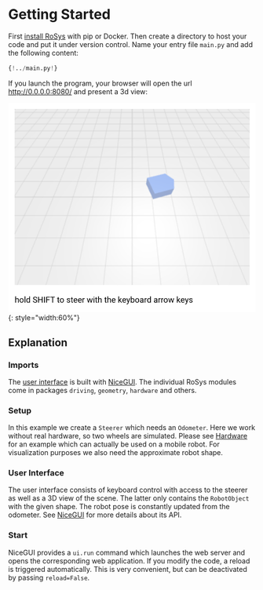 # Getting Started

First [install RoSys](installation.md) with pip or Docker.
Then create a directory to host your code and put it under version control.
Name your entry file `main.py` and add the following content:

```Python
{!../main.py!}
```

If you launch the program, your browser will open the url <http://0.0.0.0:8080/> and present a 3d view:

![Screenshot](getting_started_01.png){: style="width:60%"}

## Explanation

### Imports

The [user interface](#user_interface) is built with [NiceGUI](https://nicegui.io).
The individual RoSys modules come in packages `driving`, `geometry`, `hardware` and others.

### Setup

In this example we create a `Steerer` which needs an `Odometer`.
Here we work without real hardware, so two wheels are simulated.
Please see [Hardware](examples/hardware.md) for an example which can actually be used on a mobile robot.
For visualization purposes we also need the approximate robot shape.

### User Interface

The user interface consists of keyboard control with access to the steerer as well as a 3D view of the scene.
The latter only contains the `RobotObject` with the given shape.
The robot pose is constantly updated from the odometer.
See [NiceGUI](https://nicegui.io) for more details about its API.

### Start

NiceGUI provides a `ui.run` command which launches the web server and opens the corresponding web application.
If you modify the code, a reload is triggered automatically.
This is very convenient, but can be deactivated by passing `reload=False`.
